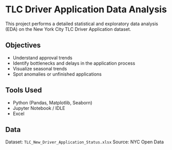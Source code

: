 # TLC Driver Application Data Analysis

This project performs a detailed statistical and exploratory data analysis (EDA) on the New York City TLC Driver Application dataset.

## Objectives
- Understand approval trends
- Identify bottlenecks and delays in the application process
- Visualize seasonal trends
- Spot anomalies or unfinished applications

## Tools Used
- Python (Pandas, Matplotlib, Seaborn)
- Jupyter Notebook / IDLE
- Excel

## Data
Dataset: `TLC_New_Driver_Application_Status.xlsx`
Source: NYC Open Data
